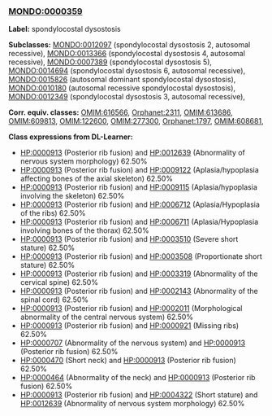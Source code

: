 
### [MONDO:0000359](http://purl.obolibrary.org/obo/MONDO_0000359)
**Label:** spondylocostal dysostosis

**Subclasses:** [MONDO:0012097](http://purl.obolibrary.org/obo/MONDO_0012097) (spondylocostal dysostosis 2, autosomal recessive), [MONDO:0013366](http://purl.obolibrary.org/obo/MONDO_0013366) (spondylocostal dysostosis 4, autosomal recessive), [MONDO:0007389](http://purl.obolibrary.org/obo/MONDO_0007389) (spondylocostal dysostosis 5), [MONDO:0014694](http://purl.obolibrary.org/obo/MONDO_0014694) (spondylocostal dysostosis 6, autosomal recessive), [MONDO:0015826](http://purl.obolibrary.org/obo/MONDO_0015826) (autosomal dominant spondylocostal dysostosis), [MONDO:0010180](http://purl.obolibrary.org/obo/MONDO_0010180) (autosomal recessive spondylocostal dysostosis), [MONDO:0012349](http://purl.obolibrary.org/obo/MONDO_0012349) (spondylocostal dysostosis 3, autosomal recessive), 

**Corr. equiv. classes:** [OMIM:616566](http://purl.obolibrary.org/obo/OMIM_616566), [Orphanet:2311](http://www.orpha.net/ORDO/Orphanet_2311), [OMIM:613686](http://purl.obolibrary.org/obo/OMIM_613686), [OMIM:609813](http://purl.obolibrary.org/obo/OMIM_609813), [OMIM:122600](http://purl.obolibrary.org/obo/OMIM_122600), [OMIM:277300](http://purl.obolibrary.org/obo/OMIM_277300), [Orphanet:1797](http://www.orpha.net/ORDO/Orphanet_1797), [OMIM:608681](http://purl.obolibrary.org/obo/OMIM_608681), 

**Class expressions from DL-Learner:**

- [HP:0000913](http://purl.obolibrary.org/obo/HP_0000913) (Posterior rib fusion) and [HP:0012639](http://purl.obolibrary.org/obo/HP_0012639) (Abnormality of nervous system morphology) 62.50%
- [HP:0000913](http://purl.obolibrary.org/obo/HP_0000913) (Posterior rib fusion) and [HP:0009122](http://purl.obolibrary.org/obo/HP_0009122) (Aplasia/hypoplasia affecting bones of the axial skeleton) 62.50%
- [HP:0000913](http://purl.obolibrary.org/obo/HP_0000913) (Posterior rib fusion) and [HP:0009115](http://purl.obolibrary.org/obo/HP_0009115) (Aplasia/hypoplasia involving the skeleton) 62.50%
- [HP:0000913](http://purl.obolibrary.org/obo/HP_0000913) (Posterior rib fusion) and [HP:0006712](http://purl.obolibrary.org/obo/HP_0006712) (Aplasia/Hypoplasia of the ribs) 62.50%
- [HP:0000913](http://purl.obolibrary.org/obo/HP_0000913) (Posterior rib fusion) and [HP:0006711](http://purl.obolibrary.org/obo/HP_0006711) (Aplasia/Hypoplasia involving bones of the thorax) 62.50%
- [HP:0000913](http://purl.obolibrary.org/obo/HP_0000913) (Posterior rib fusion) and [HP:0003510](http://purl.obolibrary.org/obo/HP_0003510) (Severe short stature) 62.50%
- [HP:0000913](http://purl.obolibrary.org/obo/HP_0000913) (Posterior rib fusion) and [HP:0003508](http://purl.obolibrary.org/obo/HP_0003508) (Proportionate short stature) 62.50%
- [HP:0000913](http://purl.obolibrary.org/obo/HP_0000913) (Posterior rib fusion) and [HP:0003319](http://purl.obolibrary.org/obo/HP_0003319) (Abnormality of the cervical spine) 62.50%
- [HP:0000913](http://purl.obolibrary.org/obo/HP_0000913) (Posterior rib fusion) and [HP:0002143](http://purl.obolibrary.org/obo/HP_0002143) (Abnormality of the spinal cord) 62.50%
- [HP:0000913](http://purl.obolibrary.org/obo/HP_0000913) (Posterior rib fusion) and [HP:0002011](http://purl.obolibrary.org/obo/HP_0002011) (Morphological abnormality of the central nervous system) 62.50%
- [HP:0000913](http://purl.obolibrary.org/obo/HP_0000913) (Posterior rib fusion) and [HP:0000921](http://purl.obolibrary.org/obo/HP_0000921) (Missing ribs) 62.50%
- [HP:0000707](http://purl.obolibrary.org/obo/HP_0000707) (Abnormality of the nervous system) and [HP:0000913](http://purl.obolibrary.org/obo/HP_0000913) (Posterior rib fusion) 62.50%
- [HP:0000470](http://purl.obolibrary.org/obo/HP_0000470) (Short neck) and [HP:0000913](http://purl.obolibrary.org/obo/HP_0000913) (Posterior rib fusion) 62.50%
- [HP:0000464](http://purl.obolibrary.org/obo/HP_0000464) (Abnormality of the neck) and [HP:0000913](http://purl.obolibrary.org/obo/HP_0000913) (Posterior rib fusion) 62.50%
- [HP:0000913](http://purl.obolibrary.org/obo/HP_0000913) (Posterior rib fusion) and [HP:0004322](http://purl.obolibrary.org/obo/HP_0004322) (Short stature) and [HP:0012639](http://purl.obolibrary.org/obo/HP_0012639) (Abnormality of nervous system morphology) 62.50%



